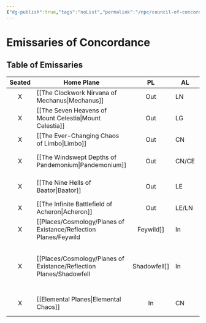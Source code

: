 ```yaml
---
{"dg-publish":true,"tags":"noList","permalink":"/npc/council-of-concordance/council-of-concordance/","dgHomeLink":true,"dgPassFrontmatter":true}
---
```


# Emissaries of Concordance
 ## Table of Emissaries
 
 | Seated | Home Plane      | PL  | AL    | Typ               | Name                                                                        | Gift                  |
 |:------:| --------------- |:---:| ----- | ----------------- | --------------------------------------------------------------------------- | --------------------- |
 |   X    | [[The Clockwork Nirvana of Mechanus\|Mechanus]]        | Out | LN    | Emissary of Order | [[NPC/Council of Concordance/ODF2|ODF2]]                                                                    | -                     |
 |   X    | [[The Seven Heavens of Mount Celestia\|Mount Celestia]]  | Out | LG    | Planetar          | [[NPC/Council of Concordance/Sarandiel|Sarandiel]]                                                               | [[System Reference/Homebrew Options/Transformations/All/TR-Seraph|TR-Seraph]]         |
 |   X    | [[The Ever-Changing Chaos of Limbo\|Limbo]]           | Out | CN    | Githzarai         | [[NPC/Council of Concordance/Didaran|Didaran]]                                                                 | [[System Reference/Homebrew Options/Spelljamming Helm|Spelljamming Helm]] |
 |   X    | [[The Windswept Depths of Pandemonium\|Pandemonium]]     | Out | CN/CE | Bheur Hag         | [[NPC/Council of Concordance/Ursula Mortem|Ursula Mortem]]                                                           | [[System Reference/Homebrew Options/Transformations/All/TR-Lycanthrope|TR-Lycanthrope]]    |
 |   X    | [[The Nine Hells of Baator\|Baator]]          | Out | LE    | Ice Devil         | [[NPC/Council of Concordance/Ulrak Champion of Ice|Ulrak Champion of Ice]]                                                    | [[System Reference/Homebrew Options/Transformations/All/TR-Fiend|TR-Fiend]]          |
 |   X    | [[The Infinite Battlefield of Acheron\|Acheron]]         | Out | LE/LN | Ghost             | [[NPC/Council of Concordance/Karm|Karm]]                                                                    | [[System Reference/Homebrew Options/Transformations/All/TR-Specter|TR-Specter]]        |
 |   X    | [[Places/Cosmology/Planes of Existance/Reflection Planes/Feywild|Feywild]]         | In  | CN    | Eladrin           | [[NPC/Council of Concordance/Nasir Glynmoira|Nasir Glynmoira]]                                                         | [[System Reference/Homebrew Options/Transformations/All/TR-Fey|TR-Fey]]            |
 |   X    | [[Places/Cosmology/Planes of Existance/Reflection Planes/Shadowfell|Shadowfell]]      | In  | LE/LN | Vampire           | je suis la [[NPC/Council of Concordance/Comtesse Bérénice Valluy de la Maison des ombres de la nuit|Comtesse Bérénice Valluy de la Maison des ombres de la nuit]]. | [[System Reference/Homebrew Options/Transformations/All/TR-Vampire|TR-Vampire]]        |
 |   X    | [[Elemental Planes\|Elemental Chaos]] | In  | CN    | Genie             | [[NPC/Council of Concordance/Firmis|Firmis]] (E), [[NPC/Council of Concordance/Flurris|Flurris]] (A), [[NPC/Council of Concordance/Fervis|Fervis]] (F), [[NPC/Council of Concordance/Florius|Florius]] (W)            | [[System Reference/Homebrew Options/Transformations/All/TR-Primordial|TR-Primordial]]     |

